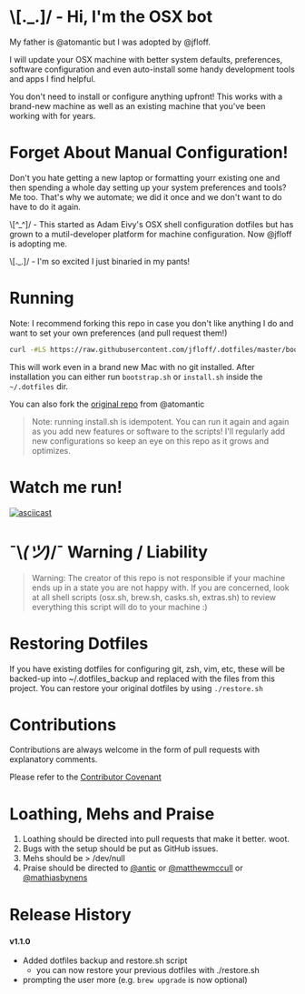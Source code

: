 # \\[._.]/ - Hi, I'm the OSX bot

My father is @atomantic but I was adopted by @jfloff.

I will update your OSX machine with better system defaults, preferences, software configuration and even auto-install some handy development tools and apps I find helpful.

You don't need to install or configure anything upfront! This works with a brand-new machine as well as an existing machine that you've been working with for years.

# Forget About Manual Configuration!

Don't you hate getting a new laptop or formatting yourr existing one and then spending a whole day setting up your system preferences and tools? Me too. That's why we automate; we did it once and we don't want to do have to do it again.

\\[^_^]/ - This started as Adam Eivy's OSX shell configuration dotfiles but has grown to a mutil-developer platform for machine configuration. Now @jfloff is adopting me.

\\[._.]/ - I'm so excited I just binaried in my pants!

# Running

Note: I recommend forking this repo in case you don't like anything I do and want to set your own preferences (and pull request them!)
```bash
curl -#LS https://raw.githubusercontent.com/jfloff/.dotfiles/master/bootstrap.sh | sh
```
This will work even in a brand new Mac with no git installed. After installation you can either run `bootstrap.sh` or `install.sh` inside the `~/.dotfiles` dir.

You can also fork the [original repo](https://github.com/atomantic/dotfiles) from @atomantic

> Note: running install.sh is idempotent. You can run it again and again as you add new features or software to the scripts! I'll regularly add new configurations so keep an eye on this repo as it grows and optimizes.

# Watch me run!
[![asciicast](https://asciinema.org/a/cojgbj3kj4o0psbhy3kdm9mht.png)](https://asciinema.org/a/cojgbj3kj4o0psbhy3kdm9mht)

# ¯\\_(ツ)_/¯ Warning / Liability
> Warning:
The creator of this repo is not responsible if your machine ends up in a state you are not happy with. If you are concerned, look at all shell scripts (osx.sh, brew.sh, casks.sh, extras.sh) to review everything this script will do to your machine :)

# Restoring Dotfiles

If you have existing dotfiles for configuring git, zsh, vim, etc, these will be backed-up into ~/.dotfiles_backup and replaced with the files from this project. You can restore your original dotfiles by using `./restore.sh`

# Contributions
Contributions are always welcome in the form of pull requests with explanatory comments.

Please refer to the [Contributor Covenant](https://github.com/atomantic/dotfiles/blob/master/CODE_OF_CONDUCT.md)

# Loathing, Mehs and Praise
1. Loathing should be directed into pull requests that make it better. woot.
2. Bugs with the setup should be put as GitHub issues.
3. Mehs should be > /dev/null
4. Praise should be directed to [@antic](http://twitter.com/antic) or [@matthewmccull](http://twitter.com/matthewmccull) or [@mathiasbynens](https://github.com/mathiasbynens/dotfiles)


# Release History

### <sup>v1.1.0</sup>
 * Added dotfiles backup and restore.sh script
     * you can now restore your previous dotfiles with ./restore.sh
 * prompting the user more (e.g. `brew upgrade` is now optional)

